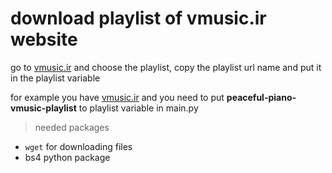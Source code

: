 # download playlist of vmusic.ir website
go to [vmusic.ir](https://vmusic.ir/playlist/) and choose the playlist, copy the playlist url name and put it in the playlist variable

for example you have [vmusic.ir](https://vmusic.ir/playlist/peaceful-piano-vmusic-playlist/) and you need to put **peaceful-piano-vmusic-playlist** to playlist variable in main.py

> needed packages
* `wget` for downloading files
* bs4 python package
